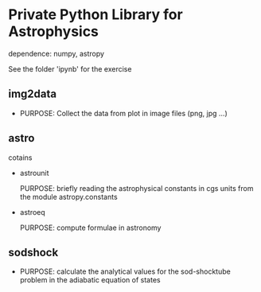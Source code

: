 Private Python Library for Astrophysics
=======================================

dependence: numpy, astropy

See the folder 'ipynb' for the exercise

img2data
--------
* PURPOSE: Collect the data from plot in image files (png, jpg ...)

astro
-----
cotains

* astrounit

    PURPOSE: briefly reading the astrophysical constants in cgs units from the module astropy.constants

* astroeq

    PURPOSE: compute formulae in astronomy

sodshock
--------
* PURPOSE: calculate the analytical values for the sod-shocktube problem in the adiabatic equation of states

